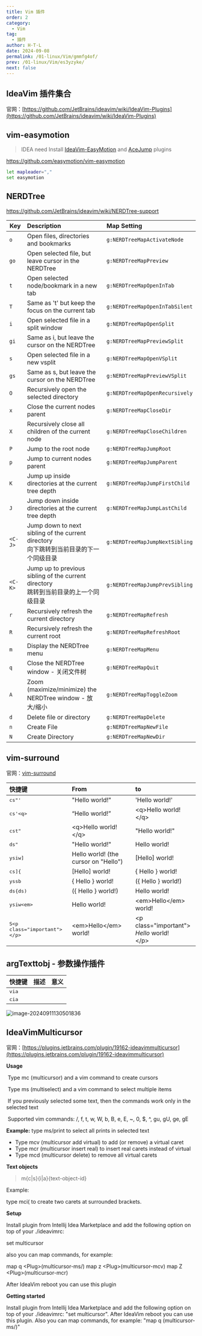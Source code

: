 ```yaml
---
title: Vim 插件
order: 2
category:
  - Vim
tag:
  - 插件
author: H·T·L
date: 2024-09-08
permalink: /01-linux/Vim/gmmfg4of/
prev: /01-linux/Vim/es3yzyke/
next: false
---
```




## IdeaVim 插件集合

官网：[https://github.com/JetBrains/ideavim/wiki/IdeaVim-Plugins](https://github.com/JetBrains/ideavim/wiki/IdeaVim-Plugins)

## vim-easymotion

> IDEA need Install [IdeaVim-EasyMotion](https://plugins.jetbrains.com/plugin/13360-ideavim-easymotion/) and [AceJump](https://plugins.jetbrains.com/plugin/7086-acejump/) plugins

https://github.com/easymotion/vim-easymotion

```bash
let mapleader=","
set easymotion
```



## NERDTree 

https://github.com/JetBrains/ideavim/wiki/NERDTree-support

| Key     | Description                                                  | Map Setting                    |
| ------- | :----------------------------------------------------------- | :----------------------------- |
| `o`     | Open files, directories and bookmarks                        | `g:NERDTreeMapActivateNode`    |
| `go`    | Open selected file, but leave cursor in the NERDTree         | `g:NERDTreeMapPreview`         |
| `t`     | Open selected node/bookmark in a new tab                     | `g:NERDTreeMapOpenInTab`       |
| `T`     | Same as 't' but keep the focus on the current tab            | `g:NERDTreeMapOpenInTabSilent` |
| `i`     | Open selected file in a split window                         | `g:NERDTreeMapOpenSplit`       |
| `gi`    | Same as i, but leave the cursor on the NERDTree              | `g:NERDTreeMapPreviewSplit`    |
| `s`     | Open selected file in a new vsplit                           | `g:NERDTreeMapOpenVSplit`      |
| `gs`    | Same as s, but leave the cursor on the NERDTree              | `g:NERDTreeMapPreviewVSplit`   |
| `O`     | Recursively open the selected directory                      | `g:NERDTreeMapOpenRecursively` |
| `x`     | Close the current nodes parent                               | `g:NERDTreeMapCloseDir`        |
| `X`     | Recursively close all children of the current node           | `g:NERDTreeMapCloseChildren`   |
| `P`     | Jump to the root node                                        | `g:NERDTreeMapJumpRoot`        |
| `p`     | Jump to current nodes parent                                 | `g:NERDTreeMapJumpParent`      |
| `K`     | Jump up inside directories at the current tree depth         | `g:NERDTreeMapJumpFirstChild`  |
| `J`     | Jump down inside directories at the current tree depth       | `g:NERDTreeMapJumpLastChild`   |
| `<C-J>` | Jump down to next sibling of the current directory<br />向下跳转到当前目录的下一个同级目录 | `g:NERDTreeMapJumpNextSibling` |
| `<C-K>` | Jump up to previous sibling of the current directory<br />跳转到当前目录的上一个同级目录 | `g:NERDTreeMapJumpPrevSibling` |
| `r`     | Recursively refresh the current directory                    | `g:NERDTreeMapRefresh`         |
| `R`     | Recursively refresh the current root                         | `g:NERDTreeMapRefreshRoot`     |
| `m`     | Display the NERDTree menu                                    | `g:NERDTreeMapMenu`            |
| `q`     | Close the NERDTree window  - 关闭文件树                      | `g:NERDTreeMapQuit`            |
| `A`     | Zoom (maximize/minimize) the NERDTree window - 放大/缩小     | `g:NERDTreeMapToggleZoom`      |
| `d`     | Delete file or directory                                     | `g:NERDTreeMapDelete`          |
| `n`     | Create File                                                  | `g:NERDTreeMapNewFile`         |
| `N`     | Create Directory                                             | `g:NERDTreeMapNewDir`          |



## vim-surround 

官网：[vim-surround](https://github.com/tpope/vim-surround)



| 快捷键                                  | From                                  | to                                                           |
| :-------------------------------------- | :------------------------------------ | :----------------------------------------------------------- |
| <kbd>cs\"\'</kbd>                       | "Hello world!"                        | 'Hello world!'                                               |
| <kbd>cs\'\<q\></kbd>                    | <q>Hello world!</q>                   | \<q>Hello world!\</q>                                        |
| <kbd>cst\"</kbd>                        | \<q>Hello world!\</q>                 | "Hello world!"                                               |
| <kbd>ds\"</kbd>                         | "Hello world!"                        | Hello world!                                                 |
| <kbd>ysiw]</kbd>                        | Hello world!  (the cursor on "Hello") | [Hello] world!                                               |
| <kbd>cs]{</kbd>                         | [Hello] world!                        | { Hello } world!                                             |
| <kbd>yssb</kbd>                         | { Hello } world!                      | ({ Hello } world!)                                           |
| <kbd>ds{ds)</kbd>                       | ({ Hello } world!)                    | Hello world!                                                 |
| <kbd>ysiw\<em\></kbd>                   | Hello world!                          | \<em>Hello\</em> world!                                      |
| <kbd>S\<p class="important">\</p></kbd> | \<em>Hello\</em> world!               | \<p class="important"><br/>  <em>Hello</em> world!<br/>\</p> |

## argTexttobj - 参数操作插件

| 快捷键         | 描述 | 意义 |
| :------------- | :--- | ---- |
| <kbd>via</kbd> |      |      |
| <kbd>cia</kbd> |      |      |

![image-20240911130501836](https://images.hicoding.top/i/2024/09/11/lkzbk4-3.webp)

## IdeaVimMulticursor

官网：[https://plugins.jetbrains.com/plugin/19162-ideavimmulticursor](https://plugins.jetbrains.com/plugin/19162-ideavimmulticursor)

**Usage**

​	Type mc (multicursor) and a vim command to create cursors

​	Type ms (multiselect) and a vim command to select multiple items

​	If you previously selected some text, then the commands work only in the selected text

​	Supported vim commands: /, f, t, w, W, b, B, e, E, ~, 0, $, ^, gu, gU, ge, gE

**Example:**
	type ms/print to select all prints in selected text

  - Type mcv (multicursor add virtual) to add (or remove) a virtual caret
  - Type mcr (multicursor insert real) to insert real carets instead of virtual
  - Type mcd (multicursor delete) to remove all virtual carets

**Text objects**

>  m{c|s}{i|a}{text-object-id}

Example:

type mci( to create two carets at surrounded brackets.

**Setup**

Install plugin from Intellij Idea Marketplace and add the following option on top of your ./ideavimrc:

set multicursor

also you can map commands, for example:

map q \<Plug\>(multicursor-ms/)
map z \<Plug\>(multicursor-mcv)
map Z \<Plug\>(multicursor-mcr)

After IdeaVim reboot you can use this plugin

**Getting started**

Install plugin from Intellij Idea Marketplace and add the following option on top of your ./ideavimrc: "set multicursor". After IdeaVim reboot you can use this plugin. Also you can map commands, for example: "map q (multicursor-ms/)"

